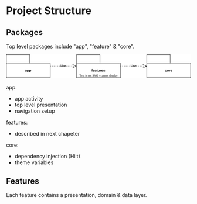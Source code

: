 # Project Structure

## Packages

Top level packages include "app", "feature" & "core".

![Alt text here](../assets/packages.svg)

app:
- app activity
- top level presentation
- navigation setup

features:
- described in next chapeter

core:
- dependency injection (Hilt)
- theme variables

## Features

Each feature contains a presentation, domain & data layer.
